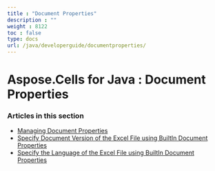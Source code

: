 ```yaml
---
title : "Document Properties" 
description : "" 
weight : 8122 
toc : false
type: docs
url: /java/developerguide/documentproperties/
---
```


# Aspose.Cells for Java : Document Properties


### Articles in this section

*    [Managing Document Properties](https://docs2.aspose.com/cells/java/developerguide/documentproperties/managing+document+properties/)    
*    [Specify Document Version of the Excel File using BuiltIn Document Properties](https://docs2.aspose.com/cells/java/developerguide/documentproperties/specify+document+version+of+the+excel+file+using+builtin+document+properties/)    
*    [Specify the Language of the Excel File using BuiltIn Document Properties](https://docs2.aspose.com/cells/java/developerguide/documentproperties/specify+the+language+of+the+excel+file+using+builtin+document+properties/)    

           

 

